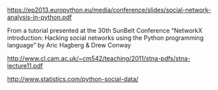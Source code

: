 https://ep2013.europython.eu/media/conference/slides/social-network-analysis-in-python.pdf

From a tutorial presented at the 30th SunBelt Conference
“NetworkX introduction: Hacking social networks using the Python programming language” 
by Aric Hagberg & Drew Conway

http://www.cl.cam.ac.uk/~cm542/teaching/2011/stna-pdfs/stna-lecture11.pdf

http://www.statistics.com/python-social-data/
